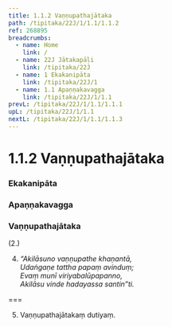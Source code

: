 ```yaml
---
title: 1.1.2 Vaṇṇupathajātaka
path: /tipitaka/22J/1/1.1/1.1.2
ref: 268895
breadcrumbs:
  - name: Home
    link: /
  - name: 22J Jātakapāḷi
    link: /tipitaka/22J
  - name: 1 Ekakanipāta
    link: /tipitaka/22J/1
  - name: 1.1 Apaṇṇakavagga
    link: /tipitaka/22J/1/1.1
prevL: /tipitaka/22J/1/1.1/1.1.1
upL: /tipitaka/22J/1/1.1
nextL: /tipitaka/22J/1/1.1/1.1.3
---
```


# 1.1.2 Vaṇṇupathajātaka

### Ekakanipāta

### Apaṇṇakavagga

### Vaṇṇupathajātaka

(2.)

4. _“Akilāsuno vaṇṇupathe khaṇantā,_  
_Udaṅgaṇe tattha papaṃ avinduṃ;_  
_Evaṃ munī viriyabalūpapanno,_  
_Akilāsu vinde hadayassa santin”ti._  


===

5. Vaṇṇupathajātakaṃ dutiyaṃ.




